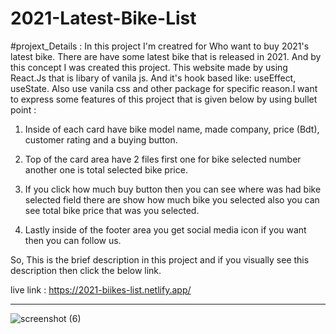 # 2021-Latest-Bike-List

#projext_Details :
In this project I'm creatred for Who want to buy 2021's latest bike. There are have some latest bike that is released in 2021. And by this concept I was created this project. This website made by using React.Js that is libary of vanila js. And it's hook based like: useEffect, useState. Also use vanila css and other package for specific reason.I want to express some features of this project that is given below by using bullet point : 

1) Inside of each card have bike model name, made company, price (Bdt), customer rating and a buying button.

2) Top of the card area have 2 files first one for bike selected number another one is total selected bike price.

3) If you click how much buy button then you can see where was had bike selected field there are show how much bike you selected also you can see total bike price that was you selected.

4) Lastly inside of the footer area you get social media icon if you want then you can follow us. 


So, This is the brief description in this project and if you visually see this description then click the below link. 

live link : https://2021-biikes-list.netlify.app/



----------------------------------------------------------------------------------------------


![screenshot (6)](https://user-images.githubusercontent.com/76746810/134813223-acf473e9-47d8-4889-a167-42ee321690d4.png)


